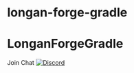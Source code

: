 # longan-forge-gradle

LonganForgeGradle
===========

Join Chat [![Discord](https://img.shields.io/discord/796913369177260052)](https://discord.gg/FmVPsapuEk)

